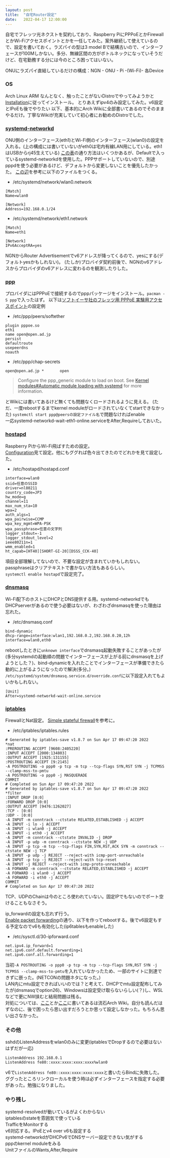 ```yaml
---
layout: post
title:  "自宅Router設定"
date:   2022-04-17 12:00:00
---
```

自宅でフレッツ光ネクストを契約しており、Raspberry PiにPPPoEとかFirewallとかWi-Fiアクセスポイントとかを一任してみた。案外継続して使えているので、設定を書いておく。ラズパイの型は3 model Bで結構古いので、インターフェースが100Mしかない。多分、無線区間の方がボトルネックになっていそうだけど、在宅勤務する分には今のところ困ってはいない。

ONUにラズパイ直結しているだけの構成：NGN - ONU - Pi -(Wi-Fi)- 各Device

### OS
Arch Linux ARM
なんとなく、触ったことがないDistroでやってみようかと
[Installation](https://archlinuxarm.org/platforms/armv8/broadcom/raspberry-pi-3)に従ってインストール。
とりあえずipv4のみ設定してみた。v6設定とIPoEも後でやりたい
以下、基本的にArch Wikiに全部書いてあるのでそのままやるだけ。丁寧なWikiが充実していて初心者にお勧めのDistroでした。

### [systemd-networkd](https://wiki.archlinux.org/title/Systemd-networkd)
ONU側のインターフェース(eth1)とWi-Fi側のインターフェース(wlan0)の設定を入れる。(上の構成には書いていないがeth0は宅内有線LAN用にしている。eth1はUSBからrj45生えている)
[この表](https://wiki.archlinux.org/title/Network_configuration#Network_managers)の通り方法はいくつかあるが、Defaultで入っているsystemd-networkdを使用した。PPPサポートしていないので、別途pppdを使う必要があるけど、デフォルトから変更しないことを優先したかった。
[この辺](https://wiki.archlinux.org/title/Systemd-networkd#Wired_adapter_using_a_static_IP)を参考に以下のファイルをつくる。
- /etc/systemd/network/wlan0.network

```
[Match]
Name=wlan0

[Network]
Address=192.168.0.1/24
```

- /etc/systemd/network/eth1.network

```
[Match]
Name=eth1

[Network]
IPv6AcceptRA=yes
```
NGNからRouter Advertisementでv6アドレスが降ってくるので、yesにする(デフォルトyesかもしれない)。
(たしか)プロバイダ契約前後で、NGNのv6アドレスからプロバイダのv6アドレスに変わるのを観測したりした。

### [ppp](https://wiki.archlinux.org/title/Ppp)
プロバイダにはPPPoEで接続するのでpppパッケージをインストール。`pacman -S ppp`で入ったはず。
以下は[ソフトイーサ社のフレッツ用 PPPoE 実験用アクセスポイント](https://www.softether.jp/7-news/2020.03.06)の設定例
- /etc/ppp/peers/softether

```
plugin pppoe.so
eth1
name open@open.ad.jp
persist
defaultroute
usepeerdns
noauth
```
- /etc/ppp/chap-secrets

```
open@open.ad.jp *       open
```
> Configure the ppp_generic module to load on boot. See [Kernel modules#Automatic module loading with systemd](https://wiki.archlinux.org/title/Kernel_modules#Automatic_module_loading_with_systemd) for more information.

とWikiには書いてあるけど無くても問題なくロードされるように見える。
(ただ、一度rebootするまでkernel moduleがロードされていなくてstartできなかった)
`systemctl start ppp@peersの設定ファイル名`で問題なければenable  
一応systemd-networkd-wait-eth1-online.serviceをAfter,Requireしておいた。

### [hostapd](https://wiki.archlinux.org/title/software_access_point)
Raspberry PiからWi-Fi飛ばすための設定。  
[Configuration](https://wiki.archlinux.org/title/software_access_point#Configuration)見て設定。他にもググれば色々出てきたのでどれかを見て設定した。
- /etc/hostapd/hostapd.conf

```
interface=wlan0
ssid=任意のSSID
driver=nl80211
country_code=JP3
hw_mode=g
channel=11
max_num_sta=10
wpa=2
auth_algs=1
wpa_pairwise=CCMP
wpa_key_mgmt=WPA-PSK
wpa_passphrase=任意の文字列
logger_stdout=-1
logger_stdout_level=2
ieee80211n=1
wmm_enabled=1
ht_capab=[HT40][SHORT-GI-20][DSSS_CCK-40]
```
項目全部理解してないので、不要な設定が含まれていかもしれない。passphraseはクリアテキストで書かない方法もあるらしい。  
`systemctl enable hostapd`で設定完了。

### [dnsmasq](https://wiki.archlinux.org/title/dnsmasq)
Wi-Fi配下のホストにDHCPとDNS提供する用。systemd-networkdでもDHCPserverがあるので使う必要はないが、わざわざdnsmasqを使った理由は忘れた。
- /etc/dnsmasq.conf

```
bind-dynamic
dhcp-range=interface:wlan1,192.168.0.2,192.168.0.20,12h
interface=wlan0,eth0
```
rebootしたときに`unknown interface`でdnsmasq起動失敗することがあったが(多分systemdの起動順の問題でインターフェースが上がる前にdnsmasqを上げようとした？)、bind-dynamicを入れたことでインターフェースが準備できたら動的に上がるようになったので解決(多分。)   
`/etc/systemd/system/dnsmasq.service.d/override.conf`に以下設定入れてもよいかもしれない。
```
[Unit]
After=systemd-networkd-wait-online.service
```

### [iptables](https://wiki.archlinux.org/title/Iptables)
FirewallとNat設定。
[Simple stateful firewall](https://wiki.archlinux.org/title/Simple_stateful_firewall)を参考に。
- /etc/iptables/iptables.rules

```
# Generated by iptables-save v1.8.7 on Sun Apr 17 09:47:20 2022
*nat
:PREROUTING ACCEPT [9608:2405220]
:INPUT ACCEPT [2000:134803]
:OUTPUT ACCEPT [1925:131155]
:POSTROUTING ACCEPT [9:2145]
-A POSTROUTING -o ppp0 -p tcp -m tcp --tcp-flags SYN,RST SYN -j TCPMSS --clamp-mss-to-pmtu
-A POSTROUTING -o ppp0 -j MASQUERADE
COMMIT
# Completed on Sun Apr 17 09:47:20 2022
# Generated by iptables-save v1.8.7 on Sun Apr 17 09:47:20 2022
*filter
:INPUT DROP [0:0]
:FORWARD DROP [0:0]
:OUTPUT ACCEPT [9476:1262027]
:TCP - [0:0]
:UDP - [0:0]
-A INPUT -m conntrack --ctstate RELATED,ESTABLISHED -j ACCEPT
-A INPUT -i lo -j ACCEPT
-A INPUT -i wlan0 -j ACCEPT
-A INPUT -i eth0 -j ACCEPT
-A INPUT -m conntrack --ctstate INVALID -j DROP
-A INPUT -p udp -m conntrack --ctstate NEW -j UDP
-A INPUT -p tcp -m tcp --tcp-flags FIN,SYN,RST,ACK SYN -m conntrack --ctstate NEW -j TCP
-A INPUT -p udp -j REJECT --reject-with icmp-port-unreachable
-A INPUT -p tcp -j REJECT --reject-with tcp-reset
-A INPUT -j REJECT --reject-with icmp-proto-unreachable
-A FORWARD -m conntrack --ctstate RELATED,ESTABLISHED -j ACCEPT
-A FORWARD -i wlan0 -j ACCEPT
-A FORWARD -i eth0 -j ACCEPT
COMMIT
# Completed on Sun Apr 17 09:47:20 2022
```
TCP、UDPのChainは今のところ使われていない。固定IPでもないのでポート空けることもなさそう。

ip_forwardの設定も忘れず行う。  
[Enable packet forwarding](https://wiki.archlinux.org/title/Internet_sharing#Enable_packet_forwarding)の通り、以下を作ってrebootする。後でv6設定もする予定なのでv6も有効化した(ip6tablesもenableした)  
- /etc/sysctl.d/30-ipforward.conf

```
net.ipv4.ip_forward=1
net.ipv6.conf.default.forwarding=1
net.ipv6.conf.all.forwarding=1
```
当初`-A POSTROUTING -o ppp0 -p tcp -m tcp --tcp-flags SYN,RST SYN -j TCPMSS --clamp-mss-to-pmtu`を入れていなかったため、一部のサイトに到達できずに嵌った。(NETCONの問題ネタになった。)  
LAN内にmtu設定できればいいのでは？と考えて、DHCPでmtu設定配布してみたが(dnsmasqでoption26)、Windowsは設定受け取らないらしい(？)し、WSLなどで更にNW挟むと結局問題は残る。  
対処については、[ここ](https://wiki.archlinux.org/title/Internet_sharing#Enable_NAT)とか[ここ](https://wiki.archlinux.org/title/Ppp#Masquerading_seems_to_be_working_fine_but_some_sites_do_not_work)に書いてあるは流石Arch Wiki。自分も読んだはずなのに、後で困ったら思い出すだろうとか思って設定しなかった。もちろん思い出さなかった。

### その他
sshdのListenAddressをwlan0のみに変更(iptablesでDropするので必要はないはずだが一応)
```
ListenAddress 192.168.0.1
ListenAddress fe80::xxxx:xxxx:xxxx:xxxx%wlan0
```
v6で`ListenAddress fe80::xxxx:xxxx:xxxx:xxxx`と書いたらBindに失敗した。ググったところリンクローカルを使う時は必ずインターフェースを指定する必要があった。勉強になりました。

### やり残し
systemd-resolvedが動いているがよくわからない  
iptablesのstateを雰囲気で使っている  
TrafficをMonitorする  
v6対応する。IPoEとv4 over v6も設定する  
systemd-networkdがDHCPv6でDNSサーバー設定できない気がする  
pppのkernel moduleをみる  
UnitファイルのWants,After,Require  
